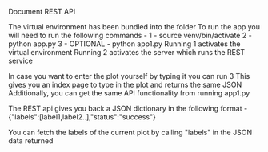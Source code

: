 Document REST API

The virtual environment has been bundled into the folder
To run the app you will need to run the following commands - 
1 - source venv/bin/activate
2 - python app.py
3 - OPTIONAL - python app1.py
Running 1 activates the virtual environment
Running 2 activates the server which runs the REST service

In case you want to enter the plot yourself by typing it you can run 3
This gives you an index page to type in the plot and returns the same JSON
Additionally, you can get the same API functionality from running app1.py


The REST api gives you back a JSON dictionary in the following format - 
{"labels":[label1,label2..],"status":"success"}

You can fetch the labels of the current plot by calling "labels" in the JSON data returned

